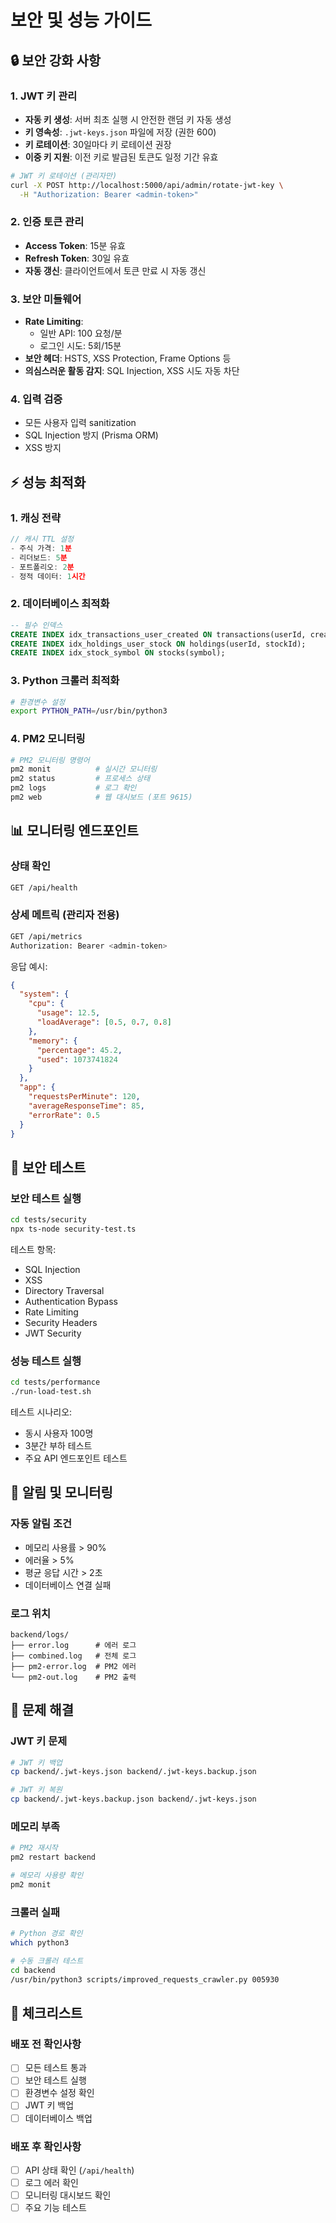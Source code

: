 # 보안 및 성능 가이드

## 🔒 보안 강화 사항

### 1. JWT 키 관리
- **자동 키 생성**: 서버 최초 실행 시 안전한 랜덤 키 자동 생성
- **키 영속성**: `.jwt-keys.json` 파일에 저장 (권한 600)
- **키 로테이션**: 30일마다 키 로테이션 권장
- **이중 키 지원**: 이전 키로 발급된 토큰도 일정 기간 유효

```bash
# JWT 키 로테이션 (관리자만)
curl -X POST http://localhost:5000/api/admin/rotate-jwt-key \
  -H "Authorization: Bearer <admin-token>"
```

### 2. 인증 토큰 관리
- **Access Token**: 15분 유효
- **Refresh Token**: 30일 유효
- **자동 갱신**: 클라이언트에서 토큰 만료 시 자동 갱신

### 3. 보안 미들웨어
- **Rate Limiting**: 
  - 일반 API: 100 요청/분
  - 로그인 시도: 5회/15분
- **보안 헤더**: HSTS, XSS Protection, Frame Options 등
- **의심스러운 활동 감지**: SQL Injection, XSS 시도 자동 차단

### 4. 입력 검증
- 모든 사용자 입력 sanitization
- SQL Injection 방지 (Prisma ORM)
- XSS 방지

## ⚡ 성능 최적화

### 1. 캐싱 전략
```typescript
// 캐시 TTL 설정
- 주식 가격: 1분
- 리더보드: 5분
- 포트폴리오: 2분
- 정적 데이터: 1시간
```

### 2. 데이터베이스 최적화
```sql
-- 필수 인덱스
CREATE INDEX idx_transactions_user_created ON transactions(userId, createdAt);
CREATE INDEX idx_holdings_user_stock ON holdings(userId, stockId);
CREATE INDEX idx_stock_symbol ON stocks(symbol);
```

### 3. Python 크롤러 최적화
```bash
# 환경변수 설정
export PYTHON_PATH=/usr/bin/python3
```

### 4. PM2 모니터링
```bash
# PM2 모니터링 명령어
pm2 monit          # 실시간 모니터링
pm2 status         # 프로세스 상태
pm2 logs           # 로그 확인
pm2 web            # 웹 대시보드 (포트 9615)
```

## 📊 모니터링 엔드포인트

### 상태 확인
```bash
GET /api/health
```

### 상세 메트릭 (관리자 전용)
```bash
GET /api/metrics
Authorization: Bearer <admin-token>
```

응답 예시:
```json
{
  "system": {
    "cpu": {
      "usage": 12.5,
      "loadAverage": [0.5, 0.7, 0.8]
    },
    "memory": {
      "percentage": 45.2,
      "used": 1073741824
    }
  },
  "app": {
    "requestsPerMinute": 120,
    "averageResponseTime": 85,
    "errorRate": 0.5
  }
}
```

## 🧪 보안 테스트

### 보안 테스트 실행
```bash
cd tests/security
npx ts-node security-test.ts
```

테스트 항목:
- SQL Injection
- XSS
- Directory Traversal
- Authentication Bypass
- Rate Limiting
- Security Headers
- JWT Security

### 성능 테스트 실행
```bash
cd tests/performance
./run-load-test.sh
```

테스트 시나리오:
- 동시 사용자 100명
- 3분간 부하 테스트
- 주요 API 엔드포인트 테스트

## 🚨 알림 및 모니터링

### 자동 알림 조건
- 메모리 사용률 > 90%
- 에러율 > 5%
- 평균 응답 시간 > 2초
- 데이터베이스 연결 실패

### 로그 위치
```
backend/logs/
├── error.log      # 에러 로그
├── combined.log   # 전체 로그
├── pm2-error.log  # PM2 에러
└── pm2-out.log    # PM2 출력
```

## 🔧 문제 해결

### JWT 키 문제
```bash
# JWT 키 백업
cp backend/.jwt-keys.json backend/.jwt-keys.backup.json

# JWT 키 복원
cp backend/.jwt-keys.backup.json backend/.jwt-keys.json
```

### 메모리 부족
```bash
# PM2 재시작
pm2 restart backend

# 메모리 사용량 확인
pm2 monit
```

### 크롤러 실패
```bash
# Python 경로 확인
which python3

# 수동 크롤러 테스트
cd backend
/usr/bin/python3 scripts/improved_requests_crawler.py 005930
```

## 📝 체크리스트

### 배포 전 확인사항
- [ ] 모든 테스트 통과
- [ ] 보안 테스트 실행
- [ ] 환경변수 설정 확인
- [ ] JWT 키 백업
- [ ] 데이터베이스 백업

### 배포 후 확인사항
- [ ] API 상태 확인 (`/api/health`)
- [ ] 로그 에러 확인
- [ ] 모니터링 대시보드 확인
- [ ] 주요 기능 테스트